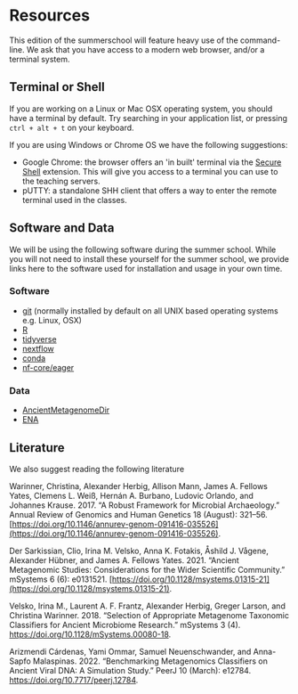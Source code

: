 # Resources

This edition of the summerschool will feature heavy use of the command-line.
We ask that you have access to a modern web browser, and/or a terminal system.

## Terminal or Shell

If you are working on a Linux or Mac OSX operating system, you should have a terminal by default. Try searching in your application list, or pressing `ctrl + alt + t` on your keyboard.

If you are using Windows or Chrome OS we have the following suggestions:

- Google Chrome: the browser offers an 'in built' terminal via the [Secure Shell](https://chrome.google.com/webstore/detail/secure-shell/iodihamcpbpeioajjeobimgagajmlibd?hl=en) extension. This will give you access to a terminal you can use to the teaching servers.
- pUTTY: a standalone SHH client that offers a way to enter the remote terminal used in the classes.

## Software and Data

We will be using the following software during the summer school.
While you will not need to install these yourself for the summer school, we provide links here to the software used for installation and usage in your own time.

### Software

- [git](https://git-scm.com/) (normally installed by default on all UNIX based operating systems e.g. Linux, OSX)
- [R](https://www.r-project.org/)
- [tidyverse](https://www.tidyverse.org/)
- [nextflow](https://www.nextflow.io/)
- [conda](https://docs.conda.io/en/latest/miniconda.html)
- [nf-core/eager](https://nf-co.re/eager)

### Data

- [AncientMetagenomeDir](https://github.com/SPAAM-community/AncientMetagenomeDir/)
- [ENA](https://www.ebi.ac.uk/ena/browser/view/)

## Literature

We also suggest reading the following literature

Warinner, Christina, Alexander Herbig, Allison Mann, James A. Fellows Yates, Clemens L. Weiß, Hernán A. Burbano, Ludovic Orlando, and Johannes Krause. 2017. “A Robust Framework for Microbial Archaeology.” Annual Review of Genomics and Human Genetics 18 (August): 321–56. [https://doi.org/10.1146/annurev-genom-091416-035526](https://doi.org/10.1146/annurev-genom-091416-035526).

Der Sarkissian, Clio, Irina M. Velsko, Anna K. Fotakis, Åshild J. Vågene, Alexander Hübner, and James A. Fellows Yates. 2021. “Ancient Metagenomic Studies: Considerations for the Wider Scientific Community.” mSystems 6 (6): e0131521. [https://doi.org/10.1128/msystems.01315-21](https://doi.org/10.1128/msystems.01315-21).

Velsko, Irina M., Laurent A. F. Frantz, Alexander Herbig, Greger Larson, and Christina Warinner. 2018. “Selection of Appropriate Metagenome Taxonomic Classifiers for Ancient Microbiome Research.” mSystems 3 (4). https://doi.org/10.1128/mSystems.00080-18.

Arizmendi Cárdenas, Yami Ommar, Samuel Neuenschwander, and Anna-Sapfo Malaspinas. 2022. “Benchmarking Metagenomics Classifiers on Ancient Viral DNA: A Simulation Study.” PeerJ 10 (March): e12784. https://doi.org/10.7717/peerj.12784.
